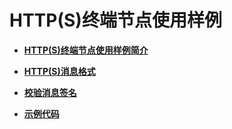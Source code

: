 # HTTP\(S\)终端节点使用样例<a name="smn_ug_0031"></a>

-   **[HTTP\(S\)终端节点使用样例简介](HTTP(S)终端节点使用样例简介.md)**  

-   **[HTTP\(S\)消息格式](HTTP(S)消息格式.md)**  

-   **[校验消息签名](校验消息签名.md)**  

-   **[示例代码](示例代码.md)**  


